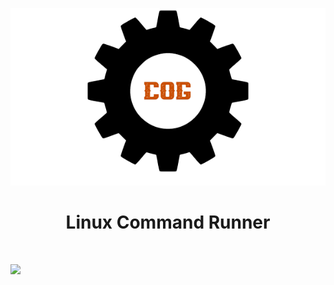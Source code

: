 <p align="center">
<img src=https://github.com/nickmancari/cog/blob/main/img/Cog_logo.png>
</p>

<center><h1>Linux Command Runner</h1></center>
<br>

![](https://img.shields.io/badge/OS-Linux-informational?style=flat&logo=Linux&logoColor=white&color=2bbc8a)

<br>
